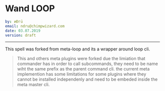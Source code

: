
# Wand LOOP

```yaml
by: иÐгü
email: ndru@chimpwizard.com
date: 03.07.2019
version: draft
```

****

This spell was forked from meta-loop and its a wrapper around loop cli.

>This and others meta plugins were forked due the limiation that commander has in order to call subcommands, they need to be name wiht the same prefix as the parent command cli. the current meta implemention has some limitations for some plugins where they cannot be installed independenly and need to be embeded inside the meta master cli.

